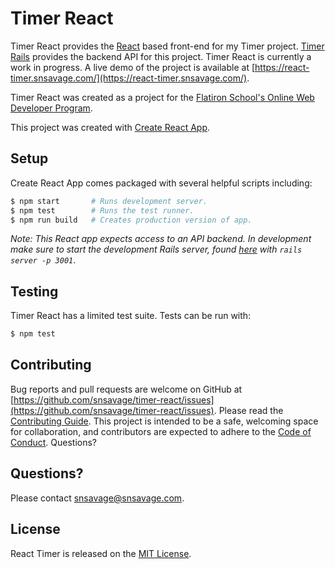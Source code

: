 # Timer React

Timer React provides the [React](https://facebook.github.io/react/) based
front-end for my Timer project.  [Timer
Rails](https://github.com/snsavage/timer-rails) provides the backend API for
this project.  Timer React is currently a work in progress.  A live demo of the
project is available at
[https://react-timer.snsavage.com/](https://react-timer.snsavage.com/).

Timer React was created as a project for the [ Flatiron School's Online Web
Developer Program](https://flatironschool.com/programs/online-web-developer-career-course).

This project was created with [Create React App](https://github.com/facebookincubator/create-react-app).

## Setup

Create React App comes packaged with several helpful scripts including: 

```bash
$ npm start       # Runs development server.
$ npm test        # Runs the test runner.
$ npm run build   # Creates production version of app.
```

*Note: This React app expects access to an API backend.  In
development make sure to start the development Rails server, found
[here](https://github.com/snsavage/timer-rails) with `rails server -p 3001`*.

## Testing

Timer React has a limited test suite.  Tests can be run with:

```bash
$ npm test
```

## Contributing

Bug reports and pull requests are welcome on GitHub at
[https://github.com/snsavage/timer-react/issues](https://github.com/snsavage/timer-react/issues).
Please read the [Contributing Guide](./CONTRIBUTING.md).  This project is
intended to be a safe, welcoming space for collaboration, and contributors are
expected to adhere to the [Code of Conduct](./CODE_OF_CONDUCT.md).
Questions?

## Questions?

Please contact [snsavage@snsavage.com](mailto:snsavage@snsavage.com).

## License

React Timer is released on the [MIT License](./LICENSE).
